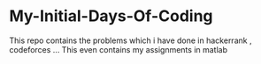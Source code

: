 # My-Initial-Days-Of-Coding
This repo contains the problems which i have done in hackerrank , codeforces ... 
This even contains my assignments in matlab
